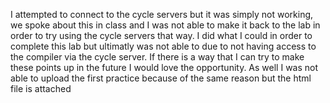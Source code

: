 I attempted to connect to the cycle servers but it was simply not working, we spoke about this in class and I was not able to make it back to the lab in order to try using the cycle servers that way.
I did what I could in order to complete this lab but ultimatly was not able to due to not having access to the compiler via the cycle server.
If there is a way that I can try to make these points up in the future I would love the opportunity.
As well I was not able to upload the first practice because of the same reason but the html file is attached

